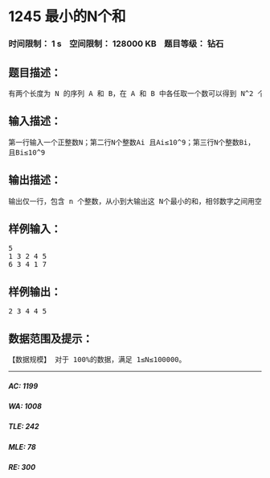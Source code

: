 # 1245 最小的N个和   
### 时间限制： 1 s&nbsp;&nbsp;&nbsp;&nbsp;空间限制： 128000 KB&nbsp;&nbsp;&nbsp;&nbsp;题目等级： 钻石  
## 题目描述：  

<pre>
有两个长度为 N 的序列 A 和 B，在 A 和 B 中各任取一个数可以得到 N^2 个和，求这N^2 个和中最小的 N个。
</pre>
  
  
## 输入描述：  

<pre>
第一行输入一个正整数N；第二行N个整数Ai 且Ai≤10^9；第三行N个整数Bi，  
且Bi≤10^9
</pre>
  
  
## 输出描述：  

<pre>
输出仅一行，包含 n 个整数，从小到大输出这 N个最小的和，相邻数字之间用空格隔开。
</pre>
  
  
## 样例输入：  

<pre>
5 
1 3 2 4 5   
6 3 4 1 7 
</pre>
  
  
## 样例输出：  

<pre>
2 3 4 4 5
</pre>
  
  
## 数据范围及提示：  

<pre>
【数据规模】 对于 100%的数据，满足 1≤N≤100000。
</pre>
  
  
***  

##### AC: 1199  
##### WA: 1008  
##### TLE: 242  
##### MLE: 78  
##### RE: 300  
